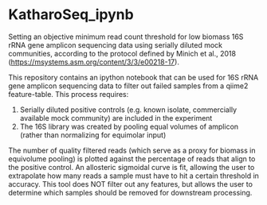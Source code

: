 # KatharoSeq_ipynb
Setting an objective minimum read count threshold for low biomass 16S rRNA gene amplicon sequencing data using serially diluted mock communities, according to the protocol defined by Minich et al., 2018 (https://msystems.asm.org/content/3/3/e00218-17).


This repository contains an ipython notebook that can be used for 16S rRNA gene amplicon sequencing data to filter out failed samples from a qiime2 feature-table. This process requires:
1. Serially diluted positive controls (e.g. known isolate, commercially available mock community) are included in the experiment
2. The 16S library was created by pooling equal volumes of amplicon (rather than normalizing for equimolar input)

The number of quality filtered reads (which serve as a proxy for biomass in equivolume pooling) is plotted against the percentage of reads that align to the positive control. An allosteric sigmoidal curve is fit, allowing the user to extrapolate how many reads a sample must have to hit a certain threshold in accuracy. This tool does NOT filter out any features, but allows the user to determine which samples should be removed for downstream processing.


